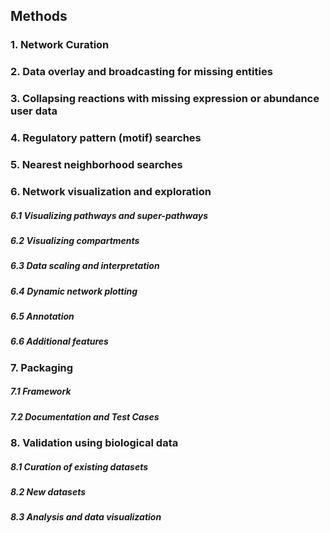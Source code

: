 ## Methods

### 1. Network Curation


### 2. Data overlay and broadcasting for missing entities


### 3. Collapsing reactions with missing expression or abundance user data


### 4. Regulatory pattern (motif) searches


### 5. Nearest neighborhood searches


### 6. Network visualization and exploration
##### 6.1 Visualizing pathways and super-pathways

##### 6.2 Visualizing compartments

##### 6.3 Data scaling and interpretation

##### 6.4 Dynamic network plotting

##### 6.5 Annotation

##### 6.6 Additional features


### 7. Packaging
##### 7.1 Framework

##### 7.2 Documentation and Test Cases


### 8. Validation using biological data
##### 8.1 Curation of existing datasets

##### 8.2 New datasets

##### 8.3 Analysis and data visualization
